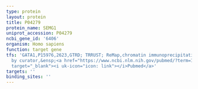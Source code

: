 ```yaml
---
type: protein
layout: protein
title: P04279
protein_name: SEMG1
uniprot_accession: P04279
ncbi_gene_id: '6406'
organism: Homo sapiens
function: target gene
tfs: 'GATA1,P15976,2623,GTRD; TRRUST; ReMap,chromatin immunoprecipitation assay; inferred
  by curator,&ensp;<a href="https://www.ncbi.nlm.nih.gov/pubmed/?term=18602691%5Buid%5D"
  target="_blank"><i uk-icon="icon: link"></i>Pubmed</a>'
targets: ''
binding_sites: ''
---
```

